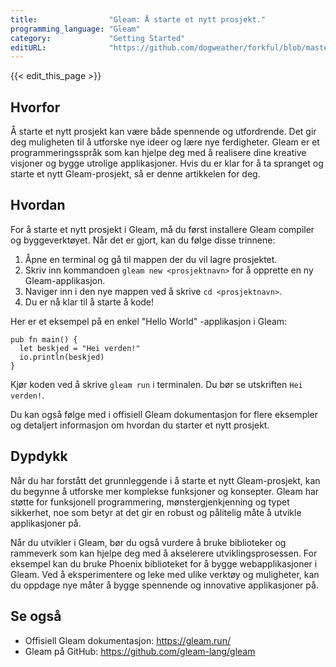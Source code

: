 ```yaml
---
title:                "Gleam: Å starte et nytt prosjekt."
programming_language: "Gleam"
category:             "Getting Started"
editURL:              "https://github.com/dogweather/forkful/blob/master/content/no/gleam/starting-a-new-project.md"
---
```


{{< edit_this_page >}}

## Hvorfor

Å starte et nytt prosjekt kan være både spennende og utfordrende. Det gir deg muligheten til å utforske nye ideer og lære nye ferdigheter. Gleam er et programmeringsspråk som kan hjelpe deg med å realisere dine kreative visjoner og bygge utrolige applikasjoner. Hvis du er klar for å ta spranget og starte et nytt Gleam-prosjekt, så er denne artikkelen for deg.

## Hvordan

For å starte et nytt prosjekt i Gleam, må du først installere Gleam compiler og byggeverktøyet. Når det er gjort, kan du følge disse trinnene:

1. Åpne en terminal og gå til mappen der du vil lagre prosjektet.
2. Skriv inn kommandoen `gleam new <prosjektnavn>` for å opprette en ny Gleam-applikasjon.
3. Naviger inn i den nye mappen ved å skrive `cd <prosjektnavn>`.
4. Du er nå klar til å starte å kode!

Her er et eksempel på en enkel "Hello World" -applikasjon i Gleam:

```Gleam
pub fn main() {
  let beskjed = "Hei verden!"
  io.println(beskjed)
}
```

Kjør koden ved å skrive `gleam run` i terminalen. Du bør se utskriften `Hei verden!`.

Du kan også følge med i offisiell Gleam dokumentasjon for flere eksempler og detaljert informasjon om hvordan du starter et nytt prosjekt.

## Dypdykk

Når du har forstått det grunnleggende i å starte et nytt Gleam-prosjekt, kan du begynne å utforske mer komplekse funksjoner og konsepter. Gleam har støtte for funksjonell programmering, mønstergjenkjenning og typet sikkerhet, noe som betyr at det gir en robust og pålitelig måte å utvikle applikasjoner på.

Når du utvikler i Gleam, bør du også vurdere å bruke biblioteker og rammeverk som kan hjelpe deg med å akselerere utviklingsprosessen. For eksempel kan du bruke Phoenix biblioteket for å bygge webapplikasjoner i Gleam. Ved å eksperimentere og leke med ulike verktøy og muligheter, kan du oppdage nye måter å bygge spennende og innovative applikasjoner på.

## Se også

- Offisiell Gleam dokumentasjon: https://gleam.run/
- Gleam på GitHub: https://github.com/gleam-lang/gleam